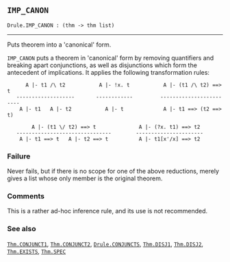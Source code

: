 ## `IMP_CANON`

``` hol4
Drule.IMP_CANON : (thm -> thm list)
```

------------------------------------------------------------------------

Puts theorem into a 'canonical' form.

`IMP_CANON` puts a theorem in 'canonical' form by removing quantifiers
and breaking apart conjunctions, as well as disjunctions which form the
antecedent of implications. It applies the following transformation
rules:

``` hol4
      A |- t1 /\ t2           A |- !x. t           A |- (t1 /\ t2) ==> t
   -------------------       ------------         ------------------------
    A |- t1   A |- t2           A |- t             A |- t1 ==> (t2 ==> t)

        A |- (t1 \/ t2) ==> t              A |- (?x. t1) ==> t2
   -------------------------------        ----------------------
    A |- t1 ==> t   A |- t2 ==> t          A |- t1[x'/x] ==> t2
```

### Failure

Never fails, but if there is no scope for one of the above reductions,
merely gives a list whose only member is the original theorem.

### Comments

This is a rather ad-hoc inference rule, and its use is not recommended.

### See also

[`Thm.CONJUNCT1`](#Thm.CONJUNCT1), [`Thm.CONJUNCT2`](#Thm.CONJUNCT2),
[`Drule.CONJUNCTS`](#Drule.CONJUNCTS), [`Thm.DISJ1`](#Thm.DISJ1),
[`Thm.DISJ2`](#Thm.DISJ2), [`Thm.EXISTS`](#Thm.EXISTS),
[`Thm.SPEC`](#Thm.SPEC)
